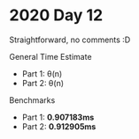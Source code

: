 # 2020 Day 12
Straightforward, no comments :D

General Time Estimate
- Part 1: θ(n) 
- Part 2: θ(n)

Benchmarks
- Part 1: **0.907183ms**
- Part 2: **0.912905ms**



